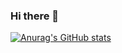 ### Hi there 👋

[![Anurag's GitHub stats](https://github-readme-stats.vercel.app/api?username=cronyakatsuki)](https://github.com/anuraghazra/github-readme-stats)

<!--
**cronyakatsuki/cronyakatsuki** is a ✨ _special_ ✨ repository because its `README.md` (this file) appears on your GitHub profile.

Here are some ideas to get you started:

- 🔭 I’m currently working on ...
- 🌱 I’m currently learning ...
- 👯 I’m looking to collaborate on ...
- 🤔 I’m looking for help with ...
- 💬 Ask me about ...
- 📫 How to reach me: ...
- 😄 Pronouns: ...
- ⚡ Fun fact: ...
-->
